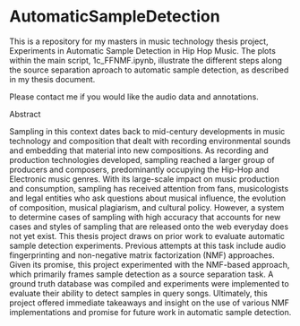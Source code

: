 # AutomaticSampleDetection
This is a repository for my masters in music technology thesis project, Experiments in Automatic Sample Detection in Hip Hop Music. The plots within the main script, 1c_FFNMF.ipynb, illustrate the different steps along the source separation aproach to automatic sample detection, as described in my thesis document.

Please contact me if you would like the audio data and annotations.

Abstract

Sampling in this context dates back to mid-century developments in music technology and composition that dealt with recording environmental sounds and embedding that material into new compositions. As recording and production technologies developed, sampling reached a larger group of producers and composers, predominantly occupying the Hip-Hop and Electronic music genres. With its large-scale impact on music production and consumption, sampling has received attention from fans, musicologists and legal entities who ask questions about musical influence, the evolution of composition, musical plagiarism, and cultural policy. However, a system to determine cases of sampling with high accuracy that accounts for new cases and styles of sampling that are released onto the web everyday does not yet exist. This thesis project draws on prior work to evaluate automatic sample detection experiments. Previous attempts at this task include audio fingerprinting and non-negative matrix factorization (NMF) approaches. Given its promise, this project experimented with the NMF-based approach, which primarily frames sample detection as a source separation task. A ground truth database was compiled and experiments were implemented to evaluate their ability to detect samples in query songs. Ultimately, this project offered immediate takeaways and insight on the use of various NMF implementations and promise for future work in automatic sample detection.
